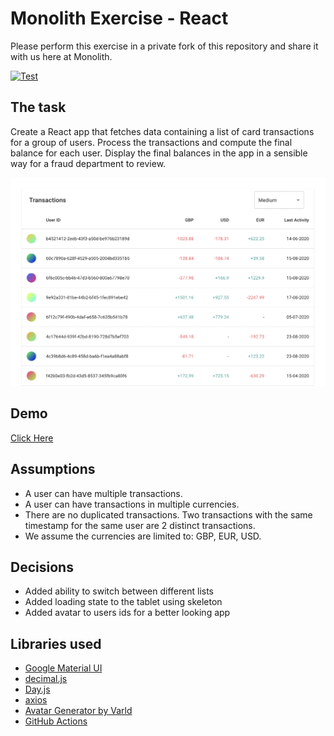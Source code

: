 # Monolith Exercise - React
Please perform this exercise in a private fork of this repository and share it with us here at Monolith.

[![Test](https://github.com/du5rte/monolith-exercise-react-app/actions/workflows/test.yml/badge.svg)](https://github.com/du5rte/monolith-exercise-react-app/actions/workflows/test.yml)

## The task
Create a React app that fetches data containing a list of card transactions for a group of users. Process the transactions and compute the final balance for each user. Display the final balances in the app in a sensible way for a fraud department to review.

[![Screenshot](public/screenshot.png)](https://du5rte.github.io/monolith-exercise-react-app/)

## Demo
[Click Here](https://du5rte.github.io/monolith-exercise-react-app/)

## Assumptions
- A user can have multiple transactions.
- A user can have transactions in multiple currencies.
- There are no duplicated transactions. Two transactions with the same timestamp for the same user are 2 distinct transactions.
- We assume the currencies are limited to: GBP, EUR, USD.

## Decisions
- Added ability to switch between different lists
- Added loading state to the tablet using skeleton
- Added avatar to users ids for a better looking app

## Libraries used

- [Google Material UI](https://mui.com)
- [decimal.js](https://mikemcl.github.io/decimal.js/)
- [Day.js](https://day.js.org/)
- [axios](https://axios-http.com/)
- [Avatar Generator by Varld](https://gradient-avatar.glitch.me/)
- [GitHub Actions](https://github.com/features/actions)
